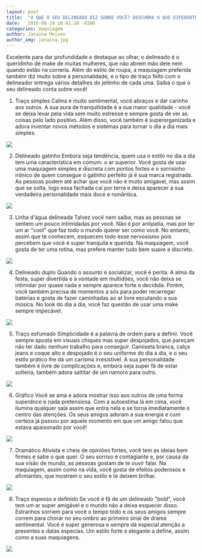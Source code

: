 ```yaml
---
layout: post
title:  "O QUE O SEU DELINEADO DIZ SOBRE VOCÊ? DESCUBRA O QUE DIFERENTES TRAÇOS REVELAM SOBRE A PERSONALIDADE"
date:   2016-06-19 10:41:20 -0300
categories: maquiagem
author: Janaina Meisen
author_img: janaina.jpg
---
```


Excelente para dar profundidade e destaque ao olhar, o delineado é o queridinho de make de muitas mulheres, que não abrem mão dele nem quando estão na correria. Além do estilo de roupa, a maquiagem preferida também diz muito sobre a personalidade, e o tipo de traço feito com o delineador entrega vários detalhes do jeitinho de cada uma. Saiba o que o seu delineado conta sobre você!

1. Traço simples
Calma e muito sentimental, você abraços e dar carinho aos outros. A sua aura de tranquilidade é a sua maior qualidade - você se deixa levar pela vida sem muito estresse e sempre gosta de ver as coisas pelo lado positivo. Além disso, você também é superorganizada e adora inventar novos métodos e sistemas para tornar o dia a dia mais simples.

![](http://www.alessandrostein.com/blog-fashion-hug/images/posts/ja1.png)

2. Delineado gatinho
Embora seja tendência, quem usa o estilo no dia a dia tem uma característica em comum: o ar superior. Você gosta de usar uma maquiagem simples e discreta com pontos fortes e o sorrisinho irônico de quem consegue o gatinho perfeito já é sua marca registrada. As pessoas podem até achar que você não é muito amigável, mas assim que se solta, logo essa fachada cai por terra e deixa aparecer a sua verdadeira personalidade mais doce e romântica.

![](http://www.alessandrostein.com/blog-fashion-hug/images/posts/ja2.png)

3. Linha d'água delineada
Talvez você nem saiba, mas as pessoas se sentem um pouco intimidadas por você. Não é por antipatia, mas por ter um ar "cool" que faz todo o mundo querer ser como você. No entanto, assim que te conhecem, esquecem todo esse nervosismo pois percebem que você é super tranquila e querida. Na maquiagem, você gosta de ter uma rotina, mas prefere manter tudo bem suave e discreto.

![](http://www.alessandrostein.com/blog-fashion-hug/images/posts/ja3.png)

4. Delineado duplo
Quando o assunto é socializar, você é perita. A alma da festa, super divertida e à vontade em multidões, você não deixa se intimidar por quase nada e sempre aparece forte e decidida. Porém, você também precisa de momentos a sós para poder recarregar baterias e gosta de fazer caminhadas ao ar livre escutando a sua música. No look do dia a dia, você faz questão de usar uma make sempre impecável.

![](http://www.alessandrostein.com/blog-fashion-hug/images/posts/ja4.png)

5. Traço esfumado
Simplicidade é a palavra de ordem para a definir. Você sempre aposta em visuais chiques mas super despojados, que pareçam não ter dado nenhum trabalho para conseguir. Camiseta branca, calça jeans e coque alto e despojado é o seu uniforme do dia a dia, e o seu estilo prático lhe dá um carisma irresistível. A sua personalidade também é livre de complicações e, embora seja super fã de estar solteira, também adora saltitar de um namoro para outro.

![](http://www.alessandrostein.com/blog-fashion-hug/images/posts/ja5.png)

6. Gráfico
Você se ama e adora mostrar isso aos outros de uma forma superdoce e nada pretensiosa. Com a autoestima lá em cima, você ilumina qualquer sala assim que entra nela e se torna imediatamente o centro das atenções. Os seus amigos adoram a sua energia e com certeza já passou por aquele momento em que um amigo falou que estava apaixonado por você!

![](http://www.alessandrostein.com/blog-fashion-hug/images/posts/ja6.png)

7. Dramático
Ativista e cheia de opiniões fortes, você tem as ideias bem firmes e sabe o que quer. O seu sorriso é contagiante e, por causa da sua visão de mundo, as pessoas gostam de te ouvir falar. Na maquiagem, assim como na vida, você gosta de efeitos poderosos e afirmantes, que mostrem o seu estilo e te deixem brilhar.

![](http://www.alessandrostein.com/blog-fashion-hug/images/posts/ja7.png)

8. Traço espesso e definido
Se você é fã de um delineado "bold", você tem um ar super amigável e o mundo não a deixa esquecer disso. Estranhos sorriem para você o tempo todo e os seus amigos sempre correm para chorar no seu ombro ao primeiro sinal de drama sentimental. Você é super generosa e sempre dá especial atenção a presentes e datas especias. Um estilo forte e elegante a define, assim como a suas maquiagens.

![](http://www.alessandrostein.com/blog-fashion-hug/images/posts/ja8.png)



